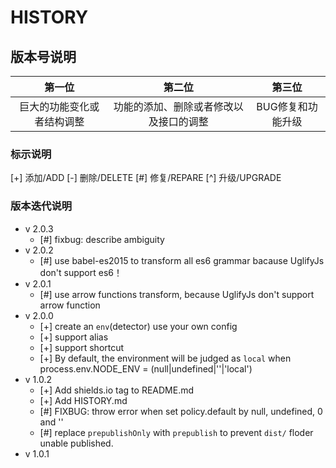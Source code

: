 # HISTORY

## 版本号说明

|          第一位          |              第二位             |            第三位           |
|:-----------------------:|:------------------------------:|:--------------------------:|
|  巨大的功能变化或者结构调整 | 功能的添加、删除或者修改以及接口的调整 |      BUG修复和功能升级      |

### 标示说明

[+] 添加/ADD  [-] 删除/DELETE  [#] 修复/REPARE  [^] 升级/UPGRADE

### 版本迭代说明

* v 2.0.3
  * [#] fixbug: describe ambiguity
* v 2.0.2
  * [#] use babel-es2015 to transform all es6 grammar bacause UglifyJs don't support es6！
* v 2.0.1
  * [#] use arrow functions transform, because UglifyJs don't support arrow function
* v 2.0.0
  * [+] create an `env`(detector) use your own config
  * [+] support alias
  * [+] support shortcut
  * [+] By default, the environment will be judged as `local` when process.env.NODE\_ENV = (null|undefined|''|'local')
* v 1.0.2
  * [+] Add shields.io tag to README.md
  * [+] Add HISTORY.md
  * [#] FIXBUG: throw error when set policy.default by null, undefined, 0 and ''
  * [#] replace `prepublishOnly` with `prepublish` to prevent `dist/` floder unable published.
* v 1.0.1

